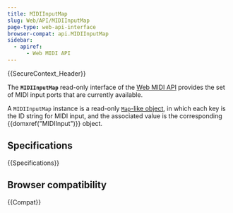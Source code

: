 ```yaml
---
title: MIDIInputMap
slug: Web/API/MIDIInputMap
page-type: web-api-interface
browser-compat: api.MIDIInputMap
sidebar:
  - apiref:
      - Web MIDI API
---
```


{{SecureContext_Header}}

The **`MIDIInputMap`** read-only interface of the [Web MIDI API](/en-US/docs/Web/API/Web_MIDI_API) provides the set of MIDI input ports that are currently available.

A `MIDIInputMap` instance is a read-only [`Map`-like object](/en-US/docs/Web/JavaScript/Reference/Global_Objects/Map#map-like_browser_apis), in which each key is the ID string for MIDI input, and the associated value is the corresponding {{domxref("MIDIInput")}} object.

## Specifications

{{Specifications}}

## Browser compatibility

{{Compat}}
